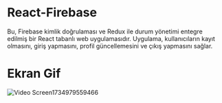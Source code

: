 
# React-Firebase

Bu, Firebase kimlik doğrulaması ve Redux ile durum yönetimi entegre edilmiş bir React tabanlı web uygulamasıdır.
Uygulama, kullanıcıların kayıt olmasını, giriş yapmasını, profil güncellemesini ve çıkış yapmasını sağlar.


# Ekran Gif


![Video Screen1734979559466](https://github.com/user-attachments/assets/31211f22-5a81-4178-b7ab-8f0e37db04cd)
